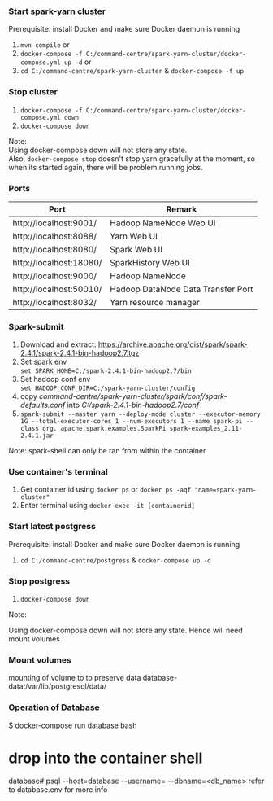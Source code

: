 ### Start spark-yarn cluster
Prerequisite: install Docker and make sure Docker daemon is running
1. `mvn compile`
or
2. `docker-compose -f C:/command-centre/spark-yarn-cluster/docker-compose.yml up -d`
or
3. `cd C:/command-centre/spark-yarn-cluster` & `docker-compose -f up`
### Stop cluster


1. `docker-compose -f C:/command-centre/spark-yarn-cluster/docker-compose.yml down`
2. `docker-compose down`

Note:
\
Using docker-compose down will not store any state.
\
Also, `docker-compose stop` doesn't stop yarn gracefully at the moment, so when its started again, there will be problem running jobs.

### Ports

Port | Remark 
--- | --- 
http://localhost:9001/ | Hadoop NameNode Web UI
http://localhost:8088/ | Yarn Web UI
http://localhost:8080/ | Spark Web UI
http://localhost:18080/ | SparkHistory Web UI
http://localhost:9000/ | Hadoop NameNode
http://localhost:50010/ | Hadoop DataNode Data Transfer Port
http://localhost:8032/ | Yarn resource manager

### Spark-submit

1. Download and extract: https://archive.apache.org/dist/spark/spark-2.4.1/spark-2.4.1-bin-hadoop2.7.tgz
2. Set spark env 
\
`set SPARK_HOME=C:/spark-2.4.1-bin-hadoop2.7/bin`
3. Set hadoop conf env
\
`set HADOOP_CONF_DIR=C:/spark-yarn-cluster/config`
4. copy _command-centre/spark-yarn-cluster/spark/conf/spark-defaults.conf_  into _C:/spark-2.4.1-bin-hadoop2.7/conf_
5. `spark-submit --master yarn --deploy-mode cluster --executor-memory 1G --total-executor-cores 1 --num-executors 1 --name spark-pi --class org.
    apache.spark.examples.SparkPi spark-examples_2.11-2.4.1.jar`

Note: spark-shell can only be ran from within the container
### Use container's terminal
1. Get container id using `docker ps` or `docker ps -aqf "name=spark-yarn-cluster"`
2. Enter terminal using `docker exec -it [containerid]`

### Start latest postgress
Prerequisite: install Docker and make sure Docker daemon is running
1. `cd C:/command-centre/postgress` & `docker-compose up -d`
### Stop postgress
1. `docker-compose down`

Note:

Using docker-compose down will not store any state.
Hence will need mount volumes
### Mount volumes
mounting of volume to to preserve data database-data:/var/lib/postgresql/data/ 

### Operation of Database
$ docker-compose run database bash 

# drop into the container shell
database# psql --host=database --username=<username> --dbname=<db_name>
refer to database.env for more info
